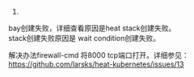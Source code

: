 1. 
bay创建失败，详细查看原因是heat stack创建失败。  
stack创建失败原因是 wait condition创建失败。  

解决办法firewall-cmd 将8000 tcp端口打开。详细参见：  
https://github.com/larsks/heat-kubernetes/issues/13
